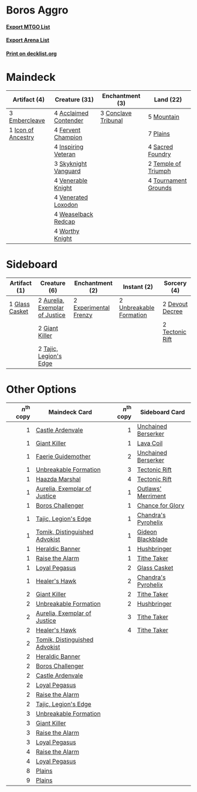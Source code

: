 # Boros Aggro

#### [Export MTGO List](../collection/Boros%20Aggro/Boros%20Aggro.txt)
#### [Export Arena List](../collection/Boros%20Aggro/Boros%20Aggro_arena.txt)
#### [Print on decklist.org](http://decklist.org/?deckmain=4%09Acclaimed%20Contender%0A3%09Conclave%20Tribunal%0A3%09Embercleave%0A4%09Fervent%20Champion%0A1%09Icon%20of%20Ancestry%0A4%09Inspiring%20Veteran%0A5%09Mountain%0A7%09Plains%0A4%09Sacred%20Foundry%0A3%09Skyknight%20Vanguard%0A2%09Temple%20of%20Triumph%0A4%09Tournament%20Grounds%0A4%09Venerable%20Knight%0A4%09Venerated%20Loxodon%0A4%09Weaselback%20Redcap%0A4%09Worthy%20Knight&deckside=2%09Aurelia,%20Exemplar%20of%20Justice%0A2%09Devout%20Decree%0A2%09Experimental%20Frenzy%0A2%09Giant%20Killer%0A1%09Glass%20Casket%0A2%09Tajic,%20Legion's%20Edge%0A2%09Tectonic%20Rift%0A2%09Unbreakable%20Formation)
# Maindeck

|                                        Artifact (4)                                         |                                         Creature (31)                                          |                                       Enchantment (3)                                        |                                           Land (22)                                           |
|---------------------------------------------------------------------------------------------|------------------------------------------------------------------------------------------------|----------------------------------------------------------------------------------------------|-----------------------------------------------------------------------------------------------|
|3 [Embercleave](http://gatherer.wizards.com/Pages/Card/Details.aspx?multiverseid=473082)     |4 [Acclaimed Contender](http://gatherer.wizards.com/Pages/Card/Details.aspx?multiverseid=472963)|3 [Conclave Tribunal](http://gatherer.wizards.com/Pages/Card/Details.aspx?multiverseid=452756)|5 [Mountain](http://gatherer.wizards.com/Pages/Card/Details.aspx?multiverseid=439859)          |
|1 [Icon of Ancestry](http://gatherer.wizards.com/Pages/Card/Details.aspx?multiverseid=466983)|4 [Fervent Champion](http://gatherer.wizards.com/Pages/Card/Details.aspx?multiverseid=473086)   |                                                                                              |7 [Plains](http://gatherer.wizards.com/Pages/Card/Details.aspx?multiverseid=439856)            |
|                                                                                             |4 [Inspiring Veteran](http://gatherer.wizards.com/Pages/Card/Details.aspx?multiverseid=473156)  |                                                                                              |4 [Sacred Foundry](http://gatherer.wizards.com/Pages/Card/Details.aspx?multiverseid=405106)    |
|                                                                                             |3 [Skyknight Vanguard](http://gatherer.wizards.com/Pages/Card/Details.aspx?multiverseid=466972) |                                                                                              |2 [Temple of Triumph](http://gatherer.wizards.com/Pages/Card/Details.aspx?multiverseid=373560) |
|                                                                                             |4 [Venerable Knight](http://gatherer.wizards.com/Pages/Card/Details.aspx?multiverseid=472997)   |                                                                                              |4 [Tournament Grounds](http://gatherer.wizards.com/Pages/Card/Details.aspx?multiverseid=473210)|
|                                                                                             |4 [Venerated Loxodon](http://gatherer.wizards.com/Pages/Card/Details.aspx?multiverseid=452780)  |                                                                                              |                                                                                               |
|                                                                                             |4 [Weaselback Redcap](http://gatherer.wizards.com/Pages/Card/Details.aspx?multiverseid=473110)  |                                                                                              |                                                                                               |
|                                                                                             |4 [Worthy Knight](http://gatherer.wizards.com/Pages/Card/Details.aspx?multiverseid=472998)      |                                                                                              |                                                                                               |


# Sideboard

|                                      Artifact (1)                                       |                                              Creature (6)                                               |                                        Enchantment (2)                                         |                                           Instant (2)                                            |                                       Sorcery (4)                                        |
|-----------------------------------------------------------------------------------------|---------------------------------------------------------------------------------------------------------|------------------------------------------------------------------------------------------------|--------------------------------------------------------------------------------------------------|------------------------------------------------------------------------------------------|
|1 [Glass Casket](http://gatherer.wizards.com/Pages/Card/Details.aspx?multiverseid=472977)|2 [Aurelia, Exemplar of Justice](http://gatherer.wizards.com/Pages/Card/Details.aspx?multiverseid=452903)|2 [Experimental Frenzy](http://gatherer.wizards.com/Pages/Card/Details.aspx?multiverseid=452849)|2 [Unbreakable Formation](http://gatherer.wizards.com/Pages/Card/Details.aspx?multiverseid=457173)|2 [Devout Decree](http://gatherer.wizards.com/Pages/Card/Details.aspx?multiverseid=466767)|
|                                                                                         |2 [Giant Killer](http://gatherer.wizards.com/Pages/Card/Details.aspx?multiverseid=472976)                |                                                                                                |                                                                                                  |2 [Tectonic Rift](http://gatherer.wizards.com/Pages/Card/Details.aspx?multiverseid=234568)|
|                                                                                         |2 [Tajic, Legion's Edge](http://gatherer.wizards.com/Pages/Card/Details.aspx?multiverseid=452954)        |                                                                                                |                                                                                                  |                                                                                          |


# Other Options

|*n*<sup>th</sup> copy|                                             Maindeck Card                                              |*n*<sup>th</sup> copy|                                        Sideboard Card                                        |
|--------------------:|--------------------------------------------------------------------------------------------------------|--------------------:|----------------------------------------------------------------------------------------------|
|                    1|[Castle Ardenvale](http://gatherer.wizards.com/Pages/Card/Details.aspx?multiverseid=473200)             |                    1|[Unchained Berserker](http://gatherer.wizards.com/Pages/Card/Details.aspx?multiverseid=466918)|
|                    1|[Giant Killer](http://gatherer.wizards.com/Pages/Card/Details.aspx?multiverseid=472976)                 |                    1|[Lava Coil](http://gatherer.wizards.com/Pages/Card/Details.aspx?multiverseid=452858)          |
|                    1|[Faerie Guidemother](http://gatherer.wizards.com/Pages/Card/Details.aspx?multiverseid=472973)           |                    2|[Unchained Berserker](http://gatherer.wizards.com/Pages/Card/Details.aspx?multiverseid=466918)|
|                    1|[Unbreakable Formation](http://gatherer.wizards.com/Pages/Card/Details.aspx?multiverseid=457173)        |                    3|[Tectonic Rift](http://gatherer.wizards.com/Pages/Card/Details.aspx?multiverseid=234568)      |
|                    1|[Haazda Marshal](http://gatherer.wizards.com/Pages/Card/Details.aspx?multiverseid=452763)               |                    4|[Tectonic Rift](http://gatherer.wizards.com/Pages/Card/Details.aspx?multiverseid=234568)      |
|                    1|[Aurelia, Exemplar of Justice](http://gatherer.wizards.com/Pages/Card/Details.aspx?multiverseid=452903) |                    1|[Outlaws' Merriment](http://gatherer.wizards.com/Pages/Card/Details.aspx?multiverseid=473160) |
|                    1|[Boros Challenger](http://gatherer.wizards.com/Pages/Card/Details.aspx?multiverseid=452906)             |                    1|[Chance for Glory](http://gatherer.wizards.com/Pages/Card/Details.aspx?multiverseid=452909)   |
|                    1|[Tajic, Legion's Edge](http://gatherer.wizards.com/Pages/Card/Details.aspx?multiverseid=452954)         |                    1|[Chandra's Pyrohelix](http://gatherer.wizards.com/Pages/Card/Details.aspx?multiverseid=417684)|
|                    1|[Tomik, Distinguished Advokist](http://gatherer.wizards.com/Pages/Card/Details.aspx?multiverseid=460961)|                    1|[Gideon Blackblade](http://gatherer.wizards.com/Pages/Card/Details.aspx?multiverseid=463943)  |
|                    1|[Heraldic Banner](http://gatherer.wizards.com/Pages/Card/Details.aspx?multiverseid=473184)              |                    1|[Hushbringer](http://gatherer.wizards.com/Pages/Card/Details.aspx?multiverseid=472980)        |
|                    1|[Raise the Alarm](http://gatherer.wizards.com/Pages/Card/Details.aspx?multiverseid=416853)              |                    1|[Tithe Taker](http://gatherer.wizards.com/Pages/Card/Details.aspx?multiverseid=457171)        |
|                    1|[Loyal Pegasus](http://gatherer.wizards.com/Pages/Card/Details.aspx?multiverseid=446065)                |                    2|[Glass Casket](http://gatherer.wizards.com/Pages/Card/Details.aspx?multiverseid=472977)       |
|                    1|[Healer's Hawk](http://gatherer.wizards.com/Pages/Card/Details.aspx?multiverseid=452764)                |                    2|[Chandra's Pyrohelix](http://gatherer.wizards.com/Pages/Card/Details.aspx?multiverseid=417684)|
|                    2|[Giant Killer](http://gatherer.wizards.com/Pages/Card/Details.aspx?multiverseid=472976)                 |                    2|[Tithe Taker](http://gatherer.wizards.com/Pages/Card/Details.aspx?multiverseid=457171)        |
|                    2|[Unbreakable Formation](http://gatherer.wizards.com/Pages/Card/Details.aspx?multiverseid=457173)        |                    2|[Hushbringer](http://gatherer.wizards.com/Pages/Card/Details.aspx?multiverseid=472980)        |
|                    2|[Aurelia, Exemplar of Justice](http://gatherer.wizards.com/Pages/Card/Details.aspx?multiverseid=452903) |                    3|[Tithe Taker](http://gatherer.wizards.com/Pages/Card/Details.aspx?multiverseid=457171)        |
|                    2|[Healer's Hawk](http://gatherer.wizards.com/Pages/Card/Details.aspx?multiverseid=452764)                |                    4|[Tithe Taker](http://gatherer.wizards.com/Pages/Card/Details.aspx?multiverseid=457171)        |
|                    2|[Tomik, Distinguished Advokist](http://gatherer.wizards.com/Pages/Card/Details.aspx?multiverseid=460961)|                     |                                                                                              |
|                    2|[Heraldic Banner](http://gatherer.wizards.com/Pages/Card/Details.aspx?multiverseid=473184)              |                     |                                                                                              |
|                    2|[Boros Challenger](http://gatherer.wizards.com/Pages/Card/Details.aspx?multiverseid=452906)             |                     |                                                                                              |
|                    2|[Castle Ardenvale](http://gatherer.wizards.com/Pages/Card/Details.aspx?multiverseid=473200)             |                     |                                                                                              |
|                    2|[Loyal Pegasus](http://gatherer.wizards.com/Pages/Card/Details.aspx?multiverseid=446065)                |                     |                                                                                              |
|                    2|[Raise the Alarm](http://gatherer.wizards.com/Pages/Card/Details.aspx?multiverseid=416853)              |                     |                                                                                              |
|                    2|[Tajic, Legion's Edge](http://gatherer.wizards.com/Pages/Card/Details.aspx?multiverseid=452954)         |                     |                                                                                              |
|                    3|[Unbreakable Formation](http://gatherer.wizards.com/Pages/Card/Details.aspx?multiverseid=457173)        |                     |                                                                                              |
|                    3|[Giant Killer](http://gatherer.wizards.com/Pages/Card/Details.aspx?multiverseid=472976)                 |                     |                                                                                              |
|                    3|[Raise the Alarm](http://gatherer.wizards.com/Pages/Card/Details.aspx?multiverseid=416853)              |                     |                                                                                              |
|                    3|[Loyal Pegasus](http://gatherer.wizards.com/Pages/Card/Details.aspx?multiverseid=446065)                |                     |                                                                                              |
|                    4|[Raise the Alarm](http://gatherer.wizards.com/Pages/Card/Details.aspx?multiverseid=416853)              |                     |                                                                                              |
|                    4|[Loyal Pegasus](http://gatherer.wizards.com/Pages/Card/Details.aspx?multiverseid=446065)                |                     |                                                                                              |
|                    8|[Plains](http://gatherer.wizards.com/Pages/Card/Details.aspx?multiverseid=439856)                       |                     |                                                                                              |
|                    9|[Plains](http://gatherer.wizards.com/Pages/Card/Details.aspx?multiverseid=439856)                       |                     |                                                                                              |

